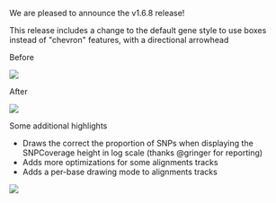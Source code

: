We are pleased to announce the v1.6.8 release!

This release includes a change to the default gene style to use boxes instead of "chevron" features, with a directional arrowhead

Before

![](https://user-images.githubusercontent.com/6511937/160173804-e73787b2-934f-45c3-8448-48f8e47512c5.png)

After

![](https://user-images.githubusercontent.com/6511937/160173798-660c2f84-f783-4d5d-ae5b-29847b9b18f7.png)

Some additional highlights

- Draws the correct the proportion of SNPs when displaying the SNPCoverage
  height in log scale (thanks @gringer for reporting)
- Adds more optimizations for some alignments tracks
- Adds a per-base drawing mode to alignments tracks

![](https://user-images.githubusercontent.com/6511937/159740142-706a46c4-a00c-4fa4-a6fb-46270d728b78.png)
